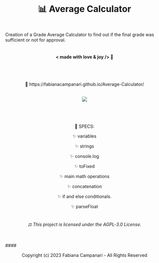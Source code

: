 <br>

# <p align="center"> 📊 Average Calculator </p>

<br>
Creation of a Grade Average Calculator to find out if the final grade was sufficient or not for approval.
<br><br>

#### <p align="center"> < made with love & joy /> 💎

 
#
<br>
 <p align="center"> 🚀 https://fabianacampanari.github.io/Average-Calculator/
<br><br>

<p align="center">
  <img src="https://user-images.githubusercontent.com/113218619/231811820-55a8d649-6c87-48fe-952b-696afcea4efe.png" />

#
<br>

<p align="center"> 📌 SPECS: </p>

<p align="center"> ✨ variables

<p align="center"> ✨ strings </p>

<p align="center"> ✨ console.log </p>

<p align="center"> ✨ toFixed </p>

<p align="center"> ✨ main math operations </p>

<p align="center"> ✨ concatenation  </p>

<p align="center"> ✨ if and else conditionals.  </p>

<p align="center"> ✨ parseFloat  </p>


#


######  <p align="center"> ⚖︎ This project is licensed under the AGPL-3.0 License.</p>
<br>
####  <p align="center"> Copyright (c) 2023 Fabiana Campanari - All Rights Reserved </p>





 



